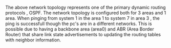 The above network topology represents one of the primary dynamic routing protocols , OSPF. 
The network topology is configured both for 3 areas and 1 area.
When pinging from system 1 in the area 1 to system 7 in area 3 , the ping is successfull though the pc's are in a different networks.
This is possible due to having a backbone area (area0) and ABR (Area Border Router) that share link state advertisements to updating the routing tables with neighbor information.
